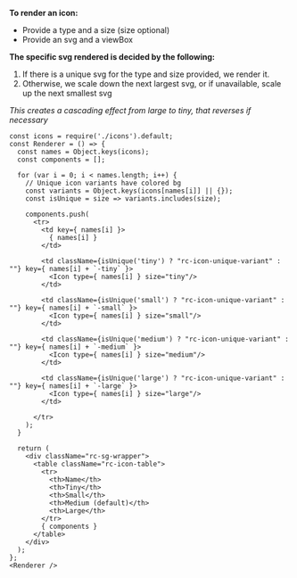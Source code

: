 **To render an icon:**

* Provide a type and a size (size optional)
* Provide an svg and a viewBox

**The specific svg rendered is decided by the following:**

1. If there is a unique svg for the type and size provided, we render it.
2. Otherwise, we scale down the next largest svg, or if unavailable, scale up the next smallest svg

*This creates a cascading effect from large to tiny, that reverses if necessary*


```
const icons = require('./icons').default;
const Renderer = () => {
  const names = Object.keys(icons);
  const components = [];

  for (var i = 0; i < names.length; i++) {
    // Unique icon variants have colored bg
    const variants = Object.keys(icons[names[i]] || {});
    const isUnique = size => variants.includes(size);

    components.push(
      <tr>
        <td key={ names[i] }>
          { names[i] }
        </td>

        <td className={isUnique('tiny') ? "rc-icon-unique-variant" : ""} key={ names[i] + `-tiny` }>
          <Icon type={ names[i] } size="tiny"/>
        </td>

        <td className={isUnique('small') ? "rc-icon-unique-variant" : ""} key={ names[i] + `-small` }>
          <Icon type={ names[i] } size="small"/>
        </td>

        <td className={isUnique('medium') ? "rc-icon-unique-variant" : ""} key={ names[i] + `-medium` }>
          <Icon type={ names[i] } size="medium"/>
        </td>

        <td className={isUnique('large') ? "rc-icon-unique-variant" : ""} key={ names[i] + `-large` }>
          <Icon type={ names[i] } size="large"/>
        </td>

      </tr>
    );
  }

  return (
    <div className="rc-sg-wrapper">
      <table className="rc-icon-table">
        <tr>
          <th>Name</th>
          <th>Tiny</th>
          <th>Small</th>
          <th>Medium (default)</th>
          <th>Large</th>
        </tr>
        { components }
      </table>
    </div>
  );
};
<Renderer />
```
